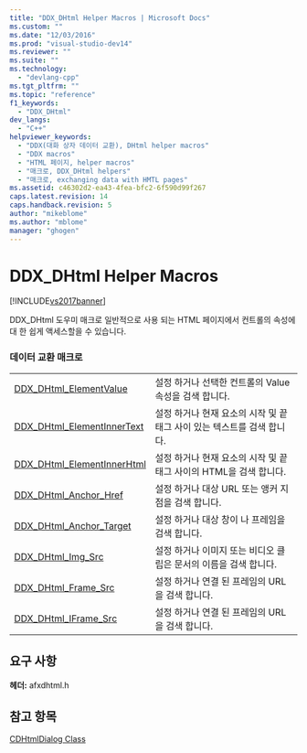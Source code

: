 ```yaml
---
title: "DDX_DHtml Helper Macros | Microsoft Docs"
ms.custom: ""
ms.date: "12/03/2016"
ms.prod: "visual-studio-dev14"
ms.reviewer: ""
ms.suite: ""
ms.technology: 
  - "devlang-cpp"
ms.tgt_pltfrm: ""
ms.topic: "reference"
f1_keywords: 
  - "DDX_DHtml"
dev_langs: 
  - "C++"
helpviewer_keywords: 
  - "DDX(대화 상자 데이터 교환), DHtml helper macros"
  - "DDX macros"
  - "HTML 페이지, helper macros"
  - "매크로, DDX_DHtml helpers"
  - "매크로, exchanging data with HMTL pages"
ms.assetid: c46302d2-ea43-4fea-bfc2-6f590d99f267
caps.latest.revision: 14
caps.handback.revision: 5
author: "mikeblome"
ms.author: "mblome"
manager: "ghogen"
---
```

# DDX_DHtml Helper Macros
[!INCLUDE[vs2017banner](../../assembler/inline/includes/vs2017banner.md)]

DDX\_DHtml 도우미 매크로 일반적으로 사용 되는 HTML 페이지에서 컨트롤의 속성에 대 한 쉽게 액세스할을 수 있습니다.  
  
### 데이터 교환 매크로  
  
|||  
|-|-|  
|[DDX\_DHtml\_ElementValue](../Topic/DDX_DHtml_ElementValue.md)|설정 하거나 선택한 컨트롤의 Value 속성을 검색 합니다.|  
|[DDX\_DHtml\_ElementInnerText](../Topic/DDX_DHtml_ElementInnerText.md)|설정 하거나 현재 요소의 시작 및 끝 태그 사이 있는 텍스트를 검색 합니다.|  
|[DDX\_DHtml\_ElementInnerHtml](../Topic/DDX_DHtml_ElementInnerHtml.md)|설정 하거나 현재 요소의 시작 및 끝 태그 사이의 HTML을 검색 합니다.|  
|[DDX\_DHtml\_Anchor\_Href](../Topic/DDX_DHtml_Anchor_Href.md)|설정 하거나 대상 URL 또는 앵커 지점을 검색 합니다.|  
|[DDX\_DHtml\_Anchor\_Target](../Topic/DDX_DHtml_Anchor_Target.md)|설정 하거나 대상 창이 나 프레임을 검색 합니다.|  
|[DDX\_DHtml\_Img\_Src](../Topic/DDX_DHtml_Img_Src.md)|설정 하거나 이미지 또는 비디오 클립은 문서의 이름을 검색 합니다.|  
|[DDX\_DHtml\_Frame\_Src](../Topic/DDX_DHtml_Frame_Src.md)|설정 하거나 연결 된 프레임의 URL을 검색 합니다.|  
|[DDX\_DHtml\_IFrame\_Src](../Topic/DDX_DHtml_IFrame_Src.md)|설정 하거나 연결 된 프레임의 URL을 검색 합니다.|  
  
## 요구 사항  
 **헤더:**  afxdhtml.h  
  
## 참고 항목  
 [CDHtmlDialog Class](../../mfc/reference/cdhtmldialog-class.md)